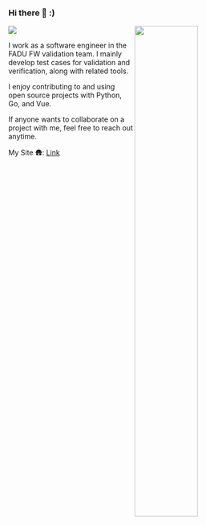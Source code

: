 ### Hi there 👋 :)
<a href="https://hits.seeyoufarm.com"><img src="https://hits.seeyoufarm.com/api/count/incr/badge.svg?url=https%3A%2F%2Fgithub.com%2Fcybertramp&count_bg=%2332C7CF&title_bg=%23555555&icon=linuxfoundation.svg&icon_color=%23FFFFFF&title=Visitors&edge_flat=false"/></a>
<img align="right" width="50%" src="https://github-readme-stats.vercel.app/api?username=cybertramp&count_private=true&show_icons=truehow_icons=true&hide_border=true" />

I work as a software engineer in the FADU FW validation team. I mainly develop test cases for validation and verification, along with related tools.

I enjoy contributing to and using open source projects with Python, Go, and Vue.

If anyone wants to collaborate on a project with me, feel free to reach out anytime.

My Site 🛖: [Link](https://cybertramp.net)

<br>

